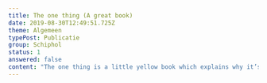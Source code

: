 ```yaml
---
title: The one thing (A great book)
date: 2019-08-30T12:49:51.725Z
theme: Algemeen
typePost: Publicatie
group: Schiphol
status: 1
answered: false
content: "The one thing is a little yellow book which explains why it’s very important to focus only on ONE thing at a time. Literally just one thing, hence the title. Oh, also check out my summary books about money, it’s good).\r\n\n\rIn fact, the author is so sure of this that the entire boo is literally just about one thing as well; getting you (the reader) to only [think about one thing.](https://google.com)"
---
```


